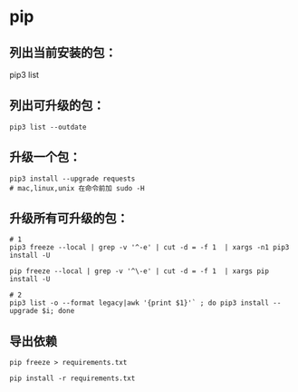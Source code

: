 # pip

## 列出当前安装的包：

pip3 list

## 列出可升级的包：

```shell
pip3 list --outdate
```

## 升级一个包：

```shell
pip3 install --upgrade requests
# mac,linux,unix 在命令前加 sudo -H
```


## 升级所有可升级的包：

```shell
# 1
pip3 freeze --local | grep -v '^-e' | cut -d = -f 1  | xargs -n1 pip3 install -U

pip freeze --local | grep -v '^\-e' | cut -d = -f 1  | xargs pip install -U

# 2
pip3 list -o --format legacy|awk '{print $1}'` ; do pip3 install --upgrade $i; done
```

## 导出依赖

```shell
pip freeze > requirements.txt

pip install -r requirements.txt
```
